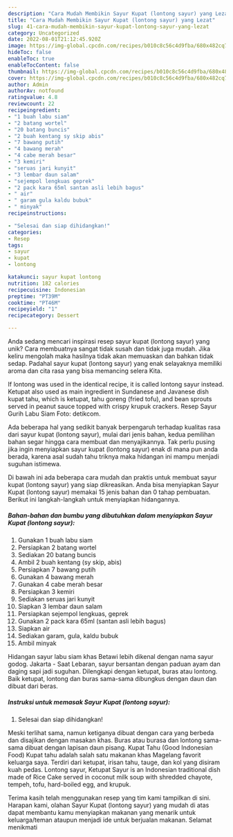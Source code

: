 ```yaml
---
description: "Cara Mudah Membikin Sayur Kupat (lontong sayur) yang Lezat"
title: "Cara Mudah Membikin Sayur Kupat (lontong sayur) yang Lezat"
slug: 41-cara-mudah-membikin-sayur-kupat-lontong-sayur-yang-lezat
category: Uncategorized
date: 2022-08-01T21:12:45.920Z
image: https://img-global.cpcdn.com/recipes/b010c8c56c4d9fba/680x482cq70/sayur-kupat-lontong-sayur-foto-resep-utama.jpg
hideToc: false
enableToc: true
enableTocContent: false
thumbnail: https://img-global.cpcdn.com/recipes/b010c8c56c4d9fba/680x482cq70/sayur-kupat-lontong-sayur-foto-resep-utama.jpg
cover: https://img-global.cpcdn.com/recipes/b010c8c56c4d9fba/680x482cq70/sayur-kupat-lontong-sayur-foto-resep-utama.jpg
author: Admin
authorAv: notfound
ratingvalue: 4.8
reviewcount: 22
recipeingredient:
- "1 buah labu siam"
- "2 batang wortel"
- "20 batang buncis"
- "2 buah kentang sy skip abis"
- "7 bawang putih"
- "4 bawang merah"
- "4 cabe merah besar"
- "3 kemiri"
- "seruas jari kunyit"
- "3 lembar daun salam"
- "sejempol lengkuas geprek"
- "2 pack kara 65ml santan asli lebih bagus"
- " air"
- " garam gula kaldu bubuk"
- " minyak"
recipeinstructions:

- "Selesai dan siap dihidangkan!"
categories:
- Resep
tags:
- sayur
- kupat
- lontong

katakunci: sayur kupat lontong 
nutrition: 182 calories
recipecuisine: Indonesian
preptime: "PT39M"
cooktime: "PT46M"
recipeyield: "1"
recipecategory: Dessert

---
```





Anda sedang mencari inspirasi resep sayur kupat (lontong sayur) yang unik? Cara membuatnya sangat tidak susah dan tidak juga mudah. Jika keliru mengolah maka hasilnya tidak akan memuaskan dan bahkan tidak sedap. Padahal sayur kupat (lontong sayur) yang enak selayaknya memiliki aroma dan cita rasa yang bisa memancing selera Kita.





If lontong was used in the identical recipe, it is called lontong sayur instead. Ketupat also used as main ingredient in Sundanese and Javanese dish kupat tahu, which is ketupat, tahu goreng (fried tofu), and bean sprouts served in peanut sauce topped with crispy krupuk crackers. Resep Sayur Gurih Labu Siam Foto: detikcom.

Ada beberapa hal yang sedikit banyak berpengaruh terhadap kualitas rasa dari sayur kupat (lontong sayur), mulai dari jenis bahan, kedua pemilihan bahan segar hingga cara membuat dan menyajikannya. Tak perlu pusing jika ingin menyiapkan sayur kupat (lontong sayur) enak di mana pun anda berada, karena asal sudah tahu triknya maka hidangan ini mampu menjadi suguhan istimewa.






Di bawah ini ada beberapa cara mudah dan praktis untuk membuat sayur kupat (lontong sayur) yang siap dikreasikan. Anda bisa menyiapkan Sayur Kupat (lontong sayur) memakai 15 jenis bahan dan 0 tahap pembuatan. Berikut ini langkah-langkah untuk menyiapkan hidangannya.

<!--inarticleads1-->

##### Bahan-bahan dan bumbu yang dibutuhkan dalam menyiapkan Sayur Kupat (lontong sayur):

1. Gunakan 1 buah labu siam
1. Persiapkan 2 batang wortel
1. Sediakan 20 batang buncis
1. Ambil 2 buah kentang (sy skip, abis)
1. Persiapkan 7 bawang putih
1. Gunakan 4 bawang merah
1. Gunakan 4 cabe merah besar
1. Persiapkan 3 kemiri
1. Sediakan seruas jari kunyit
1. Siapkan 3 lembar daun salam
1. Persiapkan sejempol lengkuas, geprek
1. Gunakan 2 pack kara 65ml (santan asli lebih bagus)
1. Siapkan  air
1. Sediakan  garam, gula, kaldu bubuk
1. Ambil  minyak


Hidangan sayur labu siam khas Betawi lebih dikenal dengan nama sayur godog. Jakarta - Saat Lebaran, sayur bersantan dengan paduan ayam dan daging sapi jadi suguhan. Dilengkapi dengan ketupat, buras atau lontong. Baik ketupat, lontong dan buras sama-sama dibungkus dengan daun dan dibuat dari beras. 

<!--inarticleads2-->

##### Instruksi untuk memasak Sayur Kupat (lontong sayur):


1. Selesai dan siap dihidangkan!

Meski terlihat sama, namun ketiganya dibuat dengan cara yang berbeda dan disajikan dengan masakan khas. Buras atau burasa dan lontong sama-sama dibuat dengan lapisan daun pisang. Kupat Tahu (Good Indonesian Food) Kupat tahu adalah salah satu makanan khas Magelang favorit keluarga saya. Terdiri dari ketupat, irisan tahu, tauge, dan kol yang disiram kuah pedas. Lontong sayur, Ketupat Sayur is an Indonesian traditional dish made of Rice Cake served in coconut milk soup with shredded chayote, tempeh, tofu, hard-boiled egg, and krupuk. 

Terima kasih telah menggunakan resep yang tim kami tampilkan di sini. Harapan kami, olahan Sayur Kupat (lontong sayur) yang mudah di atas dapat membantu kamu menyiapkan makanan yang menarik untuk keluarga/teman ataupun menjadi ide untuk berjualan makanan. Selamat menikmati

